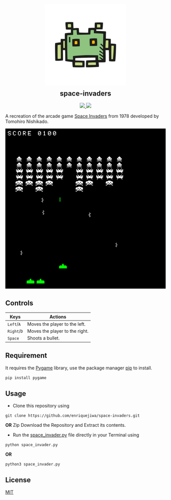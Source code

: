 <p align="center">
  <img src="https://github.com/enriquejiwa/space-invaders/blob/main/assets/icon.png">
  <h2 align="center" style="margin-top: -4px !important;">space-invaders</h2>
  <p align="center">
    <a href="https://github.com/enriquejiwa/space-invaders/blob/main/LICENSE">
      <img src="https://img.shields.io/badge/license-MIT-informational">
    </a>
    <a href="https://www.python.org/">
    	<img src="https://img.shields.io/badge/python-v3.8-informational">
    </a>
  </p>
</p>

A recreation of the arcade game [Space Invaders](https://en.wikipedia.org/wiki/Space_Invaders) from 1978 developed by Tomohiro Nishikado.

<p align="center">
	<img src="https://github.com/enriquejiwa/space-invaders/blob/main/assets/screenshot.png">
</p>

## Controls

| Keys              | Actions                               |
|-------------------|---------------------------------------|
| `Left`/`A`        | Moves the player to the left.         |
| `Right`/`D`       | Moves the player to the right.        |
| `Space`           | Shoots a bullet.                      |

## Requirement

It requires the [Pygame](https://www.pygame.org) library, use the package manager
[pip](https://pip.pypa.io/en/stable/) to install.

```bash
pip install pygame
```

## Usage

-	Clone this repository using
```
git clone https://github.com/enriquejiwa/space-invaders.git
```
**OR**
Zip Download the Repository and Extract its contents.
-	Run the [space_invader.py](https://github.com/enriquejiwa/space-invaders/blob/main/space_invader.py) file directly in your Terminal using
```
python space_invader.py
```
**OR**
```
python3 space_invader.py
```
## License
[MIT](https://choosealicense.com/licenses/mit/)